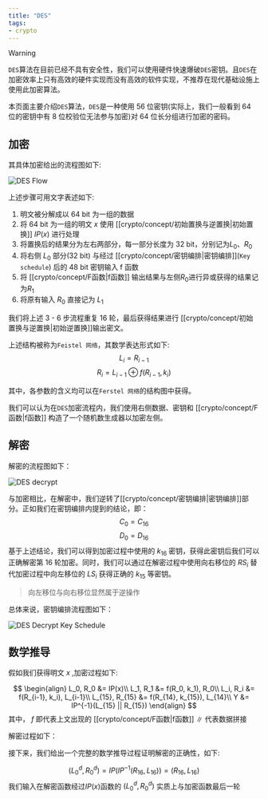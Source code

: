 ```yaml
---
title: "DES"
tags:
- crypto
---
```


> [!warning]
>  `DES`算法在目前已经不具有安全性，我们可以使用硬件快速爆破`DES`密钥。且`DES`在加密效率上只有高效的硬件实现而没有高效的软件实现，不推荐在现代基础设施上使用此加密算法。

本页面主要介绍`DES`算法，`DES`是一种使用 56 位密钥(实际上，我们一般看到 64 位的密钥中有 8 位校验位无法参与加密)对 64 位长分组进行加密的密码。

## 加密

其具体加密给出的流程图如下:

![DES Flow](https://img.gejiba.com/images/faed068123175795e20491afa18d9bb8.png)

上述步骤可用文字表述如下:
1. 明文被分解成以 64 bit 为一组的数据 
2. 将 64 bit 为一组的明文 $x$ 使用 [[crypto/concept/初始置换与逆置换|初始置换]] $IP(x)$ 进行处理
3. 将置换后的结果分为左右两部分，每一部分长度为 32 bit，分别记为$L_0$、$R_0$
4. 将右侧 $L_0$ 部分(32 bit) 与经过 [[crypto/concept/密钥编排|密钥编排]](`Key schedule`) 后的 48 bit 密钥输入 f 函数
5. 将 [[crypto/concept/F函数|f函数]] 输出结果与左侧$R_0$进行异或获得的结果记为$R_1$
6. 将原有输入 $R_0$ 直接记为 $L_1$

我们将上述 3 - 6 步流程重复 16 轮，最后获得结果进行 [[crypto/concept/初始置换与逆置换|初始逆置换]]输出密文。

上述结构被称为`Feistel 网络`，其数学表达形式如下:
$$L_i = R_{i-1} $$
$$R_i = L_{i-1} \oplus f(R_{i-1}, k_i)$$

其中，各参数的含义均可以在`Ferstel 网络`的结构图中获得。

我们可以认为在`DES`加密流程内，我们使用右侧数据、密钥和 [[crypto/concept/F函数|f函数]] 构造了一个随机数生成器以加密左侧。

## 解密

解密的流程图如下：

![DES decrypt](https://img.gejiba.com/images/16f368123ea7fb6a7d6e1879ccf0d551.png)

与加密相比，在解密中，我们逆转了[[crypto/concept/密钥编排|密钥编排]]部分。正如我们在密钥编排内提到的结论，即：
$$C_0 = C_{16}$$
$$D_0 = D_{16}$$
基于上述结论，我们可以得到加密过程中使用的 $k_{16}$ 密钥，获得此密钥后我们可以正确解密第 16 轮加密。同时，我们可以通过在解密过程中使用向右移位的 $RS_i$  替代加密过程中向左移位的 $LS_i$  获得正确的 $k_{15}$ 等密钥。

> 向左移位与向右移位显然属于逆操作

总体来说，密钥编排流程图如下：

![DES Decrypt Key Schedule](https://img.gejiba.com/images/716c31a22c6b194c99b74f7c22bee0b4.png)

## 数学推导

假如我们获得明文 $x$ ,加密过程如下:

$$
\begin{align}
	L_0, R_0 &= IP(x)\\
	L_1, R_1 &= f(R_0, k_1), R_0\\
	L_i, R_i &= f(R_{i-1}, k_i), L_{i-1}\\
	L_{15}, R_{15} &= f(R_{14}, k_{15}), L_{14}\\
	Y &= IP^{-1}(L_{15} || R_{15})
\end{align}
$$
其中，
	$f$ 即代表上文出现的 [[crypto/concept/F函数|f函数]] 
	$\|$ 代表数据拼接
	
解密过程如下：


接下来，我们给出一个完整的数学推导过程证明解密的正确性，如下:

$$(L_0^d, R_0^d) = IP(IP^{-1}(R_{16}, L_{16})) = (R_{16}, L_{16})$$
我们输入在解密函数经过$IP(x)$函数的 $(L_0^d, R_0^d)$ 实质上与加密函数最后一轮